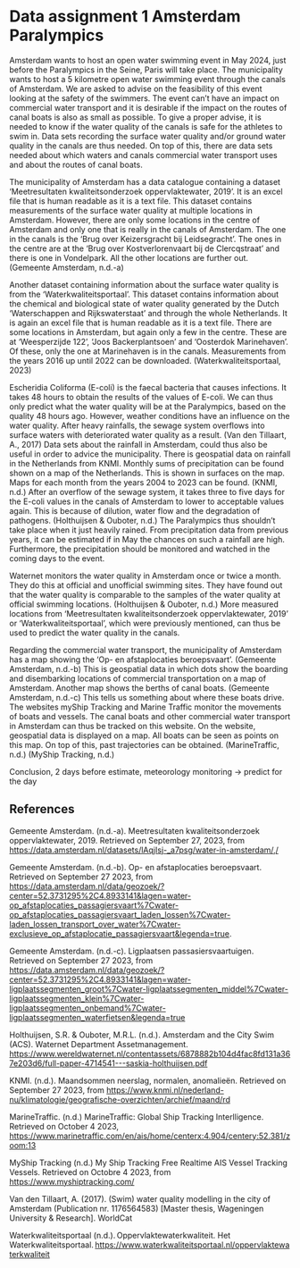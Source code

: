 # Data assignment 1 Amsterdam Paralympics 

Amsterdam wants to host an open water swimming event in May 2024, just before the Paralympics in the Seine, Paris will take place. The municipality wants to host a 5 kilometre open water swimming event through the canals of Amsterdam. We are asked to advise on the feasibility of this event looking at the safety of the swimmers. The event can’t have an impact on commercial water transport and it is desirable if the impact on the routes of canal boats is also as small as possible. To give a proper advise, it is needed to know if the water quality of the canals is safe for the athletes to swim in. Data sets recording the surface water quality and/or ground water quality in the canals are thus needed. On top of this, there are data sets needed about which waters and canals commercial water transport uses and about the routes of canal boats. 

The municipality of Amsterdam has a data catalogue containing a dataset ‘Meetresultaten kwaliteitsonderzoek oppervlaktewater, 2019’. It is an excel file that is human readable as it is a text file. This dataset contains measurements of the surface water quality at multiple locations in Amsterdam. However, there are only some locations in the centre of Amsterdam and only one that is really in the canals of Amsterdam. The one in the canals is the ‘Brug over Keizersgracht bij Leidsegracht’. The ones in the centre are at the ‘Brug over Kostverlorenvaart bij de Clercqstraat’ and there is one in Vondelpark. All the other locations are further out. (Gemeente Amsterdam, n.d.-a) 

Another dataset containing information about the surface water quality is from the ‘Waterkwaliteitsportaal’. This dataset contains information about the chemical and biological state of water quality generated by the Dutch ‘Waterschappen and Rijkswaterstaat’ and through the whole Netherlands. It is again an excel file that is human readable as it is a text file. There are some locations in Amsterdam, but again only a few in the centre. These are at ‘Weesperzijde 122’, ‘Joos Backerplantsoen’ and ‘Oosterdok Marinehaven’. Of these, only the one at Marinehaven is in the canals. Measurements from the years 2016 up until 2022 can be downloaded. (Waterkwaliteitsportaal, 2023)  

Escheridia Coliforma (E-coli) is the faecal bacteria that causes infections. It takes 48 hours to obtain the results of the values of E-coli. We can thus only predict what the water quality will be at the Paralympics, based on the quality 48 hours ago. However, weather conditions have an influence on the water quality. After heavy rainfalls, the sewage system overflows into surface waters with deteriorated water quality as a result. (Van den Tillaart, A., 2017) Data sets about the rainfall in Amsterdam, could thus also be useful in order to advice the municipality. There is geospatial data on rainfall in the Netherlands from KNMI. Monthly sums of precipitation can be found shown on a map of the Netherlands. This is shown in surfaces on the map. Maps for each month from the years 2004 to 2023 can be found. (KNMI, n.d.) After an overflow of the sewage system, it takes three to five days for the E-coli values in the canals of Amsterdam to lower to acceptable values again. This is because of dilution, water flow and the degradation of pathogens. (Holthuijsen & Ouboter, n.d.) The Paralympics thus shouldn’t take place when it just heavily rained. From precipitation data from previous years, it can be estimated if in May the chances on such a rainfall are high. Furthermore, the precipitation should be monitored and watched in the coming days to the event. 

Waternet monitors the water quality in Amsterdam once or twice a month. They do this at official and unofficial swimming sites. They have found out that the water quality is comparable to the samples of the water quality at official swimming locations. (Holthuijsen & Ouboter, n.d.) More measured locations from ‘Meetresultaten kwaliteitsonderzoek oppervlaktewater, 2019’ or ‘Waterkwaliteitsportaal’, which were previously mentioned, can thus be used to predict the water quality in the canals. 

Regarding the commercial water transport, the municipality of Amsterdam has a map showing the ‘Op- en afstaplocaties beroepsvaart’. (Gemeente Amsterdam, n.d.-b) This is geospatial data in which dots show the boarding and disembarking locations of commercial transportation on a map of Amsterdam. Another map shows the berths of canal boats. (Gemeente Amsterdam, n.d.-c) This tells us something about where these boats drive. The websites myShip Tracking and Marine Traffic monitor the movements of boats and vessels. The canal boats and other commercial water transport in Amsterdam can thus be tracked on this website. On the website, geospatial data is displayed on a map. All boats can be seen as points on this map. On top of this, past trajectories can be obtained. (MarineTraffic, n.d.) (MyShip Tracking, n.d.) 

 
Conclusion, 2 days before estimate, meteorology monitoring -> predict for the day 

## References 
Gemeente Amsterdam. (n.d.-a). Meetresultaten kwaliteitsonderzoek oppervlaktewater, 2019. Retrieved on September 27, 2023, from https://data.amsterdam.nl/datasets/lAqjIsj-_a7psg/water-in-amsterdam/,/ 

Gemeente Amsterdam. (n.d.-b). Op- en afstaplocaties beroepsvaart. Retrieved on September 27 2023, from https://data.amsterdam.nl/data/geozoek/?center=52.3731295%2C4.8933141&lagen=water-op_afstaplocaties_passagiersvaart%7Cwater-op_afstaplocaties_passagiersvaart_laden_lossen%7Cwater-laden_lossen_transport_over_water%7Cwater-exclusieve_op_afstaplocatie_passagiersvaart&legenda=true. 

Gemeente Amsterdam. (n.d.-c). Ligplaatsen passasiersvaartuigen. Retrieved on September 27 2023, from https://data.amsterdam.nl/data/geozoek/?center=52.3731295%2C4.8933141&lagen=water-ligplaatssegmenten_groot%7Cwater-ligplaatssegmenten_middel%7Cwater-ligplaatssegmenten_klein%7Cwater-ligplaatssegmenten_onbemand%7Cwater-ligplaatssegmenten_waterfietsen&legenda=true 

Holthuijsen, S.R. & Ouboter, M.R.L. (n.d.). Amsterdam and the City Swim (ACS). Waternet Department Assetmanagement. https://www.wereldwaternet.nl/contentassets/6878882b104d4fac8fd131a367e203d6/full-paper-4714541---saskia-holthuijsen.pdf 

KNMI. (n.d.). Maandsommen neerslag, normalen, anomalieën. Retrieved on September 27 2023, from https://www.knmi.nl/nederland-nu/klimatologie/geografische-overzichten/archief/maand/rd 

MarineTraffic. (n.d.) MarineTraffic: Global Ship Tracking Interlligence. Retrieved on October 4 2023, https://www.marinetraffic.com/en/ais/home/centerx:4.904/centery:52.381/zoom:13 

MyShip Tracking (n.d.) My Ship Tracking Free Realtime AIS Vessel Tracking Vessels. Retrieved on Octobre 4 2023, from https://www.myshiptracking.com/ 

Van den Tillaart, A. (2017). (Swim) water quality modelling in the city of Amsterdam (Publication nr. 1176564583) [Master thesis, Wageningen University & Research]. WorldCat 

Waterkwaliteitsportaal (n.d.). Oppervlaktewaterkwaliteit. Het Waterkwaliteitsportaal. https://www.waterkwaliteitsportaal.nl/oppervlaktewaterkwaliteit 
